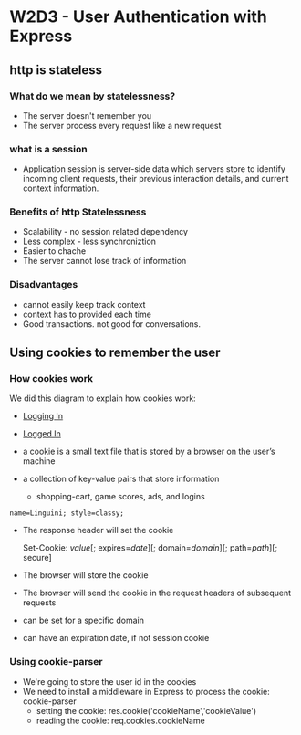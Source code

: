 # W2D3 - User Authentication with Express

## http is stateless

### What do we mean by statelessness?

- The server doesn't remember you
- The server process every request like a new request

### what is a session

- Application session is server-side data which servers store to identify incoming client requests, their previous interaction details, and current context information.

### Benefits of http Statelessness

- Scalability - no session related dependency
- Less complex - less synchroniztion
- Easier to chache
- The server cannot lose track of information

### Disadvantages

- cannot easily keep track context
- context has to provided each time
- Good transactions. not good for conversations.

## Using cookies to remember the user

### How cookies work

We did this diagram to explain how cookies work:

- [Logging In](./user_auth.png)
- [Logged In](./user_auth_logged.png)

- a cookie is a small text file that is stored by a browser on the user’s machine

- a collection of key-value pairs that store information
  - shopping-cart, game scores, ads, and logins

`name=Linguini; style=classy;`

- The response header will set the cookie

  Set-Cookie: <em>value</em>[; expires=<em>date</em>][; domain=<em>domain</em>][; path=<em>path</em>][; secure]

- The browser will store the cookie
- The browser will send the cookie in the request headers of subsequent requests
- can be set for a specific domain
- can have an expiration date, if not session cookie

### Using cookie-parser

- We're going to store the user id in the cookies
- We need to install a middleware in Express to process the cookie: cookie-parser
  - setting the cookie: res.cookie('cookieName','cookieValue')
  - reading the cookie: req.cookies.cookieName
